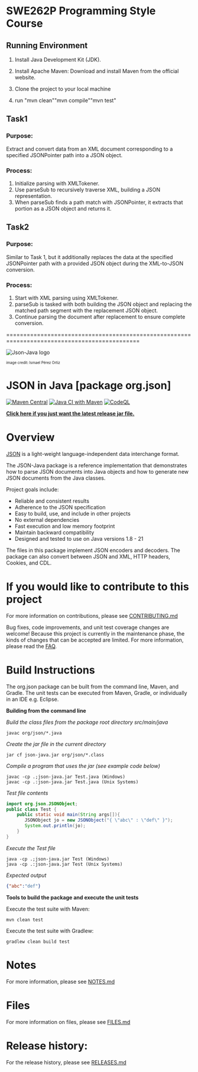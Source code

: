 # SWE262P Programming Style Course
## Running Environment
1. Install Java Development Kit (JDK).

2. Install Apache Maven: Download and install Maven from the official website.

3. Clone the project to your local machine
4. run "mvn clean""mvn compile""mvn test"

## Task1

### Purpose: 
Extract and convert data from an XML document corresponding to a specified JSONPointer path into a JSON object.
### Process:
1. Initialize parsing with XMLTokener.
2. Use parseSub to recursively traverse XML, building a JSON representation.
3. When parseSub finds a path match with JSONPointer, it extracts that portion as a JSON object and returns it.



## Task2

### Purpose: 
Similar to Task 1, but it additionally replaces the data at the specified JSONPointer path with a provided JSON object during the XML-to-JSON conversion.
### Process: 
1. Start with XML parsing using XMLTokener.
2. parseSub is tasked with both building the JSON object and replacing the matched path segment with the replacement JSON object.
3. Continue parsing the document after replacement to ensure complete conversion.


=============================================================================================

![Json-Java logo](https://github.com/stleary/JSON-java/blob/master/images/JsonJava.png?raw=true)

<sub><sup>image credit: Ismael Pérez Ortiz</sup></sub>


JSON in Java [package org.json]
===============================

[![Maven Central](https://img.shields.io/maven-central/v/org.json/json.svg)](https://mvnrepository.com/artifact/org.json/json)
[![Java CI with Maven](https://github.com/stleary/JSON-java/actions/workflows/pipeline.yml/badge.svg)](https://github.com/stleary/JSON-java/actions/workflows/pipeline.yml)
[![CodeQL](https://github.com/stleary/JSON-java/actions/workflows/codeql-analysis.yml/badge.svg)](https://github.com/stleary/JSON-java/actions/workflows/codeql-analysis.yml)

**[Click here if you just want the latest release jar file.](https://search.maven.org/remotecontent?filepath=org/json/json/20231013/json-20231013.jar)**


# Overview

[JSON](http://www.JSON.org/) is a light-weight language-independent data interchange format.

The JSON-Java package is a reference implementation that demonstrates how to parse JSON documents into Java objects and how to generate new JSON documents from the Java classes.

Project goals include:
* Reliable and consistent results
* Adherence to the JSON specification 
* Easy to build, use, and include in other projects
* No external dependencies
* Fast execution and low memory footprint
* Maintain backward compatibility
* Designed and tested to use on Java versions 1.8 - 21


The files in this package implement JSON encoders and decoders. The package can also convert between JSON and XML, HTTP headers, Cookies, and CDL.

# If you would like to contribute to this project

For more information on contributions, please see [CONTRIBUTING.md](https://github.com/stleary/JSON-java/blob/master/docs/CONTRIBUTING.md)

Bug fixes, code improvements, and unit test coverage changes are welcome! Because this project is currently in the maintenance phase, the kinds of changes that can be accepted are limited. For more information, please read the [FAQ](https://github.com/stleary/JSON-java/wiki/FAQ).

# Build Instructions

The org.json package can be built from the command line, Maven, and Gradle. The unit tests can be executed from Maven, Gradle, or individually in an IDE e.g. Eclipse.
 
**Building from the command line**

*Build the class files from the package root directory src/main/java*
```shell
javac org/json/*.java
```

*Create the jar file in the current directory*
```shell
jar cf json-java.jar org/json/*.class
```

*Compile a program that uses the jar (see example code below)*
```shell
javac -cp .;json-java.jar Test.java (Windows)
javac -cp .:json-java.jar Test.java (Unix Systems)
```

*Test file contents*

```java
import org.json.JSONObject;
public class Test {
    public static void main(String args[]){
       JSONObject jo = new JSONObject("{ \"abc\" : \"def\" }");
       System.out.println(jo);
    }
}
```

*Execute the Test file*
```shell 
java -cp .;json-java.jar Test (Windows)
java -cp .:json-java.jar Test (Unix Systems)
```

*Expected output*

```json
{"abc":"def"}
```

 
**Tools to build the package and execute the unit tests**

Execute the test suite with Maven:
```shell
mvn clean test
```

Execute the test suite with Gradlew:

```shell
gradlew clean build test
```

# Notes

For more information, please see [NOTES.md](https://github.com/stleary/JSON-java/blob/master/docs/NOTES.md)

# Files

For more information on files, please see [FILES.md](https://github.com/stleary/JSON-java/blob/master/docs/FILES.md)

# Release history:

For the release history, please see [RELEASES.md](https://github.com/stleary/JSON-java/blob/master/docs/RELEASES.md)
